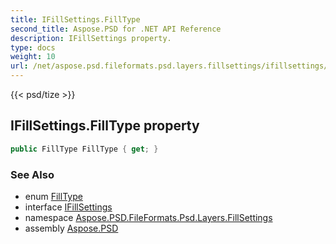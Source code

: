 ```yaml
---
title: IFillSettings.FillType
second_title: Aspose.PSD for .NET API Reference
description: IFillSettings property. 
type: docs
weight: 10
url: /net/aspose.psd.fileformats.psd.layers.fillsettings/ifillsettings/filltype/
---
```

{{< psd/tize >}}
## IFillSettings.FillType property

```csharp
public FillType FillType { get; }
```

### See Also

* enum [FillType](../../filltype/)
* interface [IFillSettings](../)
* namespace [Aspose.PSD.FileFormats.Psd.Layers.FillSettings](../../ifillsettings/)
* assembly [Aspose.PSD](../../../)


